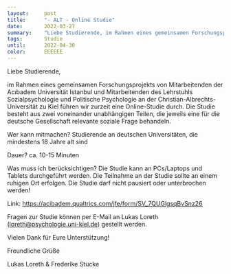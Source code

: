 ```yaml
---
layout:     post
title:      "- ALT - Online Studie"
date:       2022-03-27
summary:    "Liebe Studierende, im Rahmen eines gemeinsamen Forschungsprojekts von Mitarbeitenden der Acıbadem Universität Istanbul und Mitarbeitenden des Lehrstuhls Sozialpsychologie und Politische Psychologie an der Christian-Albrechts-Universität zu Kiel führen wir zurzeit eine Online-Studie durch."
tags:       Studie
until:		2022-04-30
color:      EEEEEE
---
```


Liebe Studierende,

im Rahmen eines gemeinsamen Forschungsprojekts von Mitarbeitenden der Acıbadem Universität Istanbul und Mitarbeitenden des Lehrstuhls Sozialpsychologie und Politische Psychologie an der Christian-Albrechts-Universität zu Kiel führen wir zurzeit eine Online-Studie durch.
Die Studie besteht aus zwei voneinander unabhängigen Teilen, die jeweils eine für die deutsche Gesellschaft relevante soziale Frage behandeln.

Wer kann mitmachen? Studierende an deutschen Universitäten, die mindestens 18 Jahre alt sind

Dauer? ca. 10-15 Minuten

Was muss ich berücksichtigen? Die Studie kann an PCs/Laptops und Tablets durchgeführt werden. Die Teilnahme an der Studie sollte an einem ruhigen Ort erfolgen. Die Studie darf nicht pausiert oder unterbrochen werden!

Link: https://acibadem.qualtrics.com/jfe/form/SV_7QUGlgsqBvSnz26

Fragen zur Studie können per E-Mail an Lukas Loreth (loreth@psychologie.uni-kiel.de) gestellt werden.

 

Vielen Dank für Eure Unterstützung!

Freundliche Grüße

Lukas Loreth & Frederike Stucke